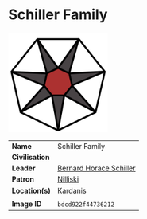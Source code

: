 # Schiller Family

<img src="https://raw.githubusercontent.com/jesskelsall/astarus-images/main/symbols/bdcd922f44736212.png" height="200" />

|||
| --- | --- |
| **Name** | Schiller Family | organisation.2
| **Civilisation** | |
| **Leader** | [Bernard Horace Schiller](../characters/bernard-horace-schiller.md) |
| **Patron** | [Nilliski](../characters/nilliski.md) |
| **Location(s)** | Kardanis |
|||
| **Image ID** | `bdcd922f44736212` |
